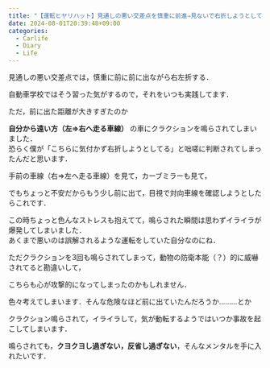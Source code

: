 ```yaml
---
title: "【運転ヒヤリハット】見通しの悪い交差点を慎重に前進⇒見ないで右折しようとしてると勘違いされてクラクション"
date: 2024-08-01T20:39:48+09:00
categories:
  - Carlife
  - Diary
  - Life
---
```


見通しの悪い交差点では，慎重に前に前に出ながら右左折する．

自動車学校ではそう習った気がするので，それをいつも実践してます．

ただ，前に出た距離が大きすぎたのか

**自分から遠い方（左⇒右へ走る車線）** の車にクラクションを鳴らされてしまいました．  
恐らく僕が「こちらに気付かず右折しようとしてる」と咄嗟に判断されてしまったんだと思います．

手前の車線（右⇒左へ走る車線）を見て，カーブミラーも見て，

でもちょっと不安だからもう少し前に出て，目視で対向車線を確認しようとしたらこれです．

この時ちょっと色んなストレスも抱えてて，鳴らされた瞬間は思わずイライラが爆発してしまいました．  
あくまで悪いのは誤解されるような運転をしていた自分なのにね．

ただクラクションを3回も鳴らされてしまって，動物の防衛本能（？）的に威嚇されてると勘違いして，

こちらも心が攻撃的になってしまったのかもしれません．

色々考えてしまいます．そんな危険なほど前に出ていたんだろうか………とか

クラクション鳴らされて，イライラして，気が動転するようではいつか事故を起こしてしまいます．

鳴らされても，**クヨクヨし過ぎない，反省し過ぎない**，そんなメンタルを手に入れたいです．